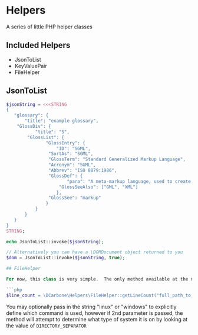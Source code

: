 Helpers
==========

A series of little PHP helper classes

Included Helpers
----------------

- JsonToList
- KeyValuePair
- FileHelper

## JsonToList

```php
$jsonString = <<<STRING
{
   "glossary": {
       "title": "example glossary",
    "GlossDiv": {
           "title": "S",
        "GlossList": {
               "GlossEntry": {
                   "ID": "SGML",
                "SortAs": "SGML",
                "GlossTerm": "Standard Generalized Markup Language",
                "Acronym": "SGML",
                "Abbrev": "ISO 8879:1986",
                "GlossDef": {
                       "para": "A meta-markup language, used to create markup languages such as DocBook.",
                    "GlossSeeAlso": ["GML", "XML"]
                   },
                "GlossSee": "markup"
               }
           }
       }
   }
}
STRING;

echo JsonToList::invoke($jsonString);

// Alternatively you can have a \DOMDocument object returned to you
$dom = JsonToList::invoke($jsonString, true);

## FileHelper

For now, this class is very simple.  The only method available at the moment is ``` getLineCount ```, which is used as such:

```php
$line_count = \DCarbone\Helpers\FileHelper::getLineCount("full_path_to_file");
```

You may optionally pass in the string "linux" or "windows" to explicitly define which command is used, however if 2nd
parameter is passed, the method will attempt to determine what type of system it is on by looking at the value of
``` DIRECTORY_SEPARATOR ```

```